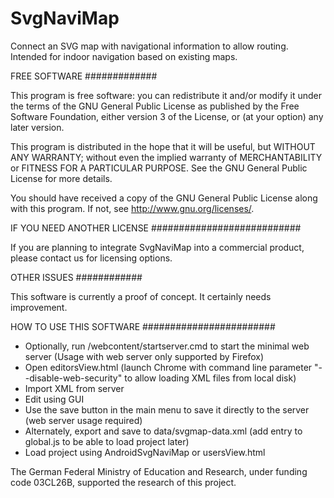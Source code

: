 SvgNaviMap
==========

Connect an SVG map with navigational information to allow routing. Intended for indoor navigation based on existing maps.

FREE SOFTWARE
#############

This program is free software: you can redistribute it and/or modify it under the terms of the GNU General Public License as published by the Free Software Foundation, either version 3 of the License, or (at your option) any later version.

This program is distributed in the hope that it will be useful, but WITHOUT ANY WARRANTY; without even the implied warranty of MERCHANTABILITY or FITNESS FOR A PARTICULAR PURPOSE.  See the GNU General Public License for more details.

You should have received a copy of the GNU General Public License along with this program.  If not, see <http://www.gnu.org/licenses/>.

IF YOU NEED ANOTHER LICENSE
###########################

If you are planning to integrate SvgNaviMap into a commercial product, please contact us for licensing options.

OTHER ISSUES
############

This software is currently a proof of concept. It certainly needs improvement.

HOW TO USE THIS SOFTWARE
########################
* Optionally, run /webcontent/startserver.cmd to start the minimal web server (Usage with web server only supported by Firefox)
* Open editorsView.html (launch Chrome with command line parameter "--disable-web-security" to allow loading XML files from local disk)
* Import XML from server
* Edit using GUI
* Use the save button in the main menu to save it directly to the server (web server usage required)
* Alternately, export and save to data/svgmap-data.xml (add entry to global.js to be able to load project later)
* Load project using AndroidSvgNaviMap or usersView.html



The German Federal Ministry of Education and Research, under funding code 03CL26B, supported the research of this project.